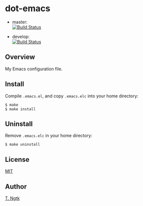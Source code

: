 # dot-emacs

* master:  
[![Build Status](https://travis-ci.org/ngtkt0909/dot-emacs.svg?branch=master)](https://travis-ci.org/ngtkt0909/dot-emacs)

* develop:  
[![Build Status](https://travis-ci.org/ngtkt0909/dot-emacs.svg?branch=develop)](https://travis-ci.org/ngtkt0909/dot-emacs)

## Overview
My Emacs configuration file.

## Install
Compile `.emacs.el`, and copy `.emacs.elc` into your home directory:
```shell
$ make
$ make install
```

## Uninstall
Remove `.emacs.elc` in your home directory:
```shell
$ make uninstall
```

## License
[MIT](https://github.com/ngtkt0909/dot-emacs/blob/master/LICENSE)

## Author
[T. Ngtk](https://github.com/ngtkt0909)

